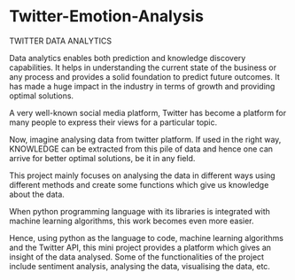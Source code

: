 # Twitter-Emotion-Analysis

TWITTER DATA ANALYTICS

Data analytics enables both prediction and knowledge discovery capabilities. It helps in understanding the current state of the business or any process and provides a solid foundation to predict future outcomes. It has made a huge impact in the industry in terms of growth and providing optimal solutions.

A very well-known social media platform, Twitter has become a platform for many people to express their views for a particular topic. 

Now, imagine analysing data from twitter platform. If used in the right way, KNOWLEDGE can be extracted from this pile of data and hence one can arrive for better optimal solutions, be it in any field.

This project mainly focuses on analysing the data in different ways using different methods and create some functions which give us knowledge about the data.

When python programming language with its libraries is integrated with machine learning algorithms, this work becomes even more easier.

Hence, using python as the language to code, machine learning algorithms and the Twitter API, this mini project provides a platform which gives an insight of the data analysed. Some of the functionalities of the project include sentiment analysis, analysing the data, visualising the data, etc.
